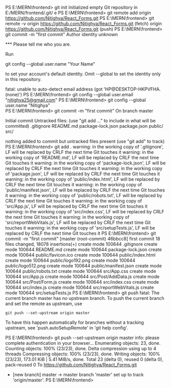 
PS E:\MERN\frontend> git init
Initialized empty Git repository in E:/MERN/frontend/.git/                                                                          e 
PS E:\MERN\frontend> git remote add origin https://github.com/Nitighya/React_Forms.git
PS E:\MERN\frontend> git remote -v
origin  https://github.com/Nitighya/React_Forms.git (fetch)
origin  https://github.com/Nitighya/React_Forms.git (push)
PS E:\MERN\frontend> git commit -m "first commit"
Author identity unknown

*** Please tell me who you are.

Run

  git config --global user.name "Your Name"

to set your account's default identity.
Omit --global to set the identity only in this repository.

fatal: unable to auto-detect email address (got 'HP@DESKTOP-HKPVFHA.(none)')
PS E:\MERN\frontend> git config --global user.email "nitighya25@gmail.com"
PS E:\MERN\frontend> git config --global user.name "Nitighya"                         
PS E:\MERN\frontend> git commit -m "first commit"
On branch master

Initial commit
Untracked files:
  (use "git add <file>..." to include in what will be committed)
        .gitignore
        README.md
        package-lock.json
        package.json
        public/
        src/

nothing added to commit but untracked files present (use "git add" to track)
PS E:\MERN\frontend> git add .
warning: in the working copy of '.gitignore', LF will be replaced by CRLF the next time Git touches it
warning: in the working copy of 'README.md', LF will be replaced by CRLF the next time Git touches it
warning: in the working copy of 'package-lock.json', LF will be replaced by CRLF the next time Git touches it
warning: in the working copy of 'package.json', LF will be replaced by CRLF the next time Git touches it
warning: in the working copy of 'public/index.html', LF will be replaced by CRLF the next time Git touches it
warning: in the working copy of 'public/manifest.json', LF will be replaced by CRLF the next time Git touches it
warning: in the working copy of 'public/robots.txt', LF will be replaced by CRLF the next time Git touches it
warning: in the working copy of 'src/App.js', LF will be replaced by CRLF the next time Git touches it
warning: in the working copy of 'src/index.css', LF will be replaced by CRLF the next time Git touches it
warning: in the working copy of 'src/reportWebVitals.js', LF will be replaced by CRLF the next time Git touches it
warning: in the working copy of 'src/setupTests.js', LF will be replaced by CRLF the next time Git touches it
PS E:\MERN\frontend> git commit -m "first commit"
[master (root-commit) 46bbcc8] first commit
 18 files changed, 18078 insertions(+)
 create mode 100644 .gitignore
 create mode 100644 README.md
 create mode 100644 package-lock.json
 create mode 100644 public/favicon.ico
 create mode 100644 public/index.html
 create mode 100644 public/logo192.png
 create mode 100644 public/logo512.png
 create mode 100644 public/manifest.json
 create mode 100644 public/robots.txt
 create mode 100644 src/App.css
 create mode 100644 src/App.js
 create mode 100644 src/Post/AddData.js
 create mode 100644 src/Post/Form.js
 create mode 100644 src/index.css
 create mode 100644 src/index.js
 create mode 100644 src/reportWebVitals.js
 create mode 100644 src/setupTests.js
PS E:\MERN\frontend> git push
fatal: The current branch master has no upstream branch.
To push the current branch and set the remote as upstream, use

    git push --set-upstream origin master

To have this happen automatically for branches without a tracking
upstream, see 'push.autoSetupRemote' in 'git help config'.

PS E:\MERN\frontend> git push --set-upstream origin master
info: please complete authentication in your browser...
Enumerating objects: 23, done.
Counting objects: 100% (23/23), done.
Delta compression using up to 4 threads
Compressing objects: 100% (23/23), done.
Writing objects: 100% (23/23), 173.01 KiB | 5.41 MiB/s, done.
Total 23 (delta 0), reused 0 (delta 0), pack-reused 0
To https://github.com/Nitighya/React_Forms.git
 * [new branch]      master -> master
branch 'master' set up to track 'origin/master'.
PS E:\MERN\frontend>
